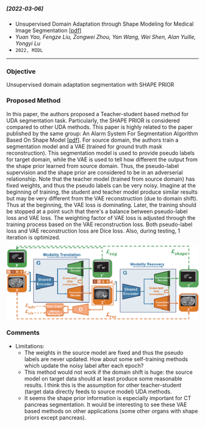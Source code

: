 ##### [2022-03-06]
- Unsupervised Domain Adaptation through Shape Modeling for Medical Image Segmentation [[pdf]](https://openreview.net/pdf?id=CwXCs6HObSw) 
- *Yuan Yao, Fengze Liu, Zongwei Zhou, Yan Wang, Wei Shen, Alan Yuille, Yongyi Lu*
- `2022, MIDL`

****

### Objective
Unsupervised domain adaptation segmentation with SHAPE PRIOR

### Proposed Method
In this paper, the authors proposed a Teacher-student based method for UDA segmentation task. Particularly, the SHAPE PRIOR is considered compared to other UDA methods. This paper is highly related to the paper published by the same group: An Alarm System For Segmentation Algorithm Based On Shape Model [[pdf]](https://arxiv.org/pdf/1903.10645.pdf). For source domain, the authors train a segmentation model and a VAE (trained for ground truth mask reconstruction). This segmentation model is used to provide pseudo labels for target domain, while the VAE is used to tell how different the output from the shape prior learned from source domain. Thus, the pseudo-label supervision and the shape prior are considered to be in an adverserial relationship. Note that the teacher model (trained from source domain) has fixed weights, and thus the pseudo labels can be very noisy. Imagine at the beginning of training, the student and teacher model produce similar results but may be very different from the VAE reconstruction (due to domain shift). Thus at the beginning, the VAE loss is dominating. Later, the training should be stopped at a point such that there's a balance between pseudo-label loss and VAE loss. The weighting factor of VAE loss is adjusted through the training process based on the VAE reconstruction loss. Both pseudo-label loss and VAE reconstruction loss are Dice loss. Also, during testing, 1 iteration is optimized.

![Alt text](https://github.com/han-liu/Papers/blob/master/figures/Unified%20generative%20adversarial%20networks%20for%20multimodal%20segmentation%20from%20unpaired%203D%20medical%20images.jpg?raw=true)

### Comments
- Limitations:
  	- The weights in the source model are fixed and thus the pseudo labels are never updated. How about some self-training methods which update the noisy label after each epoch?
	- This method would not work if the domain shift is huge: the source model on target data should at least produce some reasonable results. I think this is the assumption for other teacher-student (target data directly feeds to source model) UDA methods.
	- It seems the shape prior information is especially important for CT pancreas segmentation. It would be interesting to see these VAE based methods on other applications (some other organs with shape priors except pancreas).